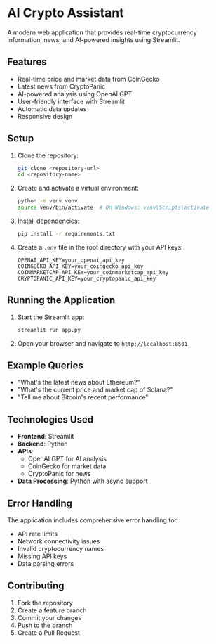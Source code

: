 # AI Crypto Assistant 

A modern web application that provides real-time cryptocurrency information, news, and AI-powered insights using Streamlit.

## Features 

- Real-time price and market data from CoinGecko
- Latest news from CryptoPanic
- AI-powered analysis using OpenAI GPT
- User-friendly interface with Streamlit
- Automatic data updates
- Responsive design

## Setup 

1. Clone the repository:
   ```bash
   git clone <repository-url>
   cd <repository-name>
   ```

2. Create and activate a virtual environment:
   ```bash
   python -m venv venv
   source venv/bin/activate  # On Windows: venv\Scripts\activate
   ```

3. Install dependencies:
   ```bash
   pip install -r requirements.txt
   ```

4. Create a `.env` file in the root directory with your API keys:
   ```
   OPENAI_API_KEY=your_openai_api_key
   COINGECKO_API_KEY=your_coingecko_api_key
   COINMARKETCAP_API_KEY=your_coinmarketcap_api_key
   CRYPTOPANIC_API_KEY=your_cryptopanic_api_key
   ```

## Running the Application 

1. Start the Streamlit app:
   ```bash
   streamlit run app.py
   ```

2. Open your browser and navigate to `http://localhost:8501`

## Example Queries 

- "What's the latest news about Ethereum?"
- "What's the current price and market cap of Solana?"
- "Tell me about Bitcoin's recent performance"

## Technologies Used 

- **Frontend**: Streamlit
- **Backend**: Python
- **APIs**:
  - OpenAI GPT for AI analysis
  - CoinGecko for market data
  - CryptoPanic for news
- **Data Processing**: Python with async support

## Error Handling 

The application includes comprehensive error handling for:
- API rate limits
- Network connectivity issues
- Invalid cryptocurrency names
- Missing API keys
- Data parsing errors

## Contributing 

1. Fork the repository
2. Create a feature branch
3. Commit your changes
4. Push to the branch
5. Create a Pull Request


